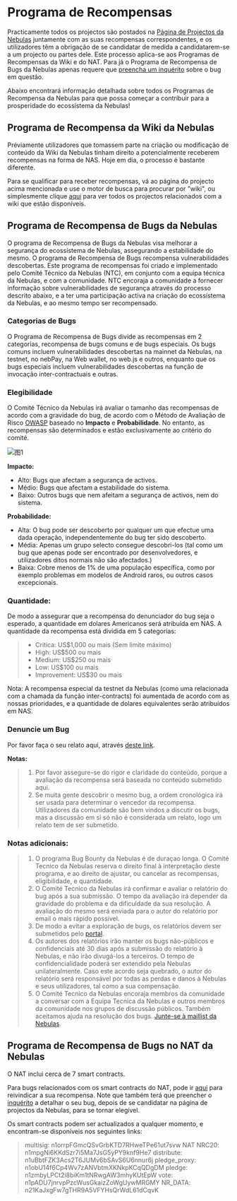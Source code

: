 # Programa de Recompensas

Practicamente todos os projectos são postados na [Página de Projectos da Nebulas](go.nebulas.io) juntamente com as suas recompensas correspondentes, e os utilizadores têm a obrigação de se candidatar de medida a candidatarem-se a um projecto ou partes dele. Este processo aplica-se aos Programas de Recompensas da Wiki e do NAT. Para já o Programa de Recompensa de Bugs da Nebulas apenas requere que [preencha um inquérito](https://docs.google.com/forms/d/e/1FAIpQLScaCeODU26maPJIuyCkX6Lsa0A5Xi2AZ_z-mvKlHmd89_CaXQ/viewform) sobre o bug em questão.

Abaixo encontrará informação detalhada sobre todos os Programas de Recompensa da Nebulas para que possa começar a contribuir para a prosperidade do ecossístema da Nebulas!

## Programa de Recompensa da Wiki da Nebulas

Préviamente utilizadores que tomassem parte na criação ou modificação de conteúdo da Wiki da Nebulas tinham direito a potencialmente receberem recompensas na forma de NAS. Hoje em dia, o processo é bastante diferente.

Para se qualificar para receber recompensas, vá ao página do projecto acima mencionada e use o motor de busca para procurar por "wiki", ou simplesmente clique [aqui](https://go.nebulas.io/search?q=wiki) para ver todos os projectos relacionados com a wiki que estão disponíveis.

## Programa de Recompensa de Bugs da Nebulas

O programa de Recompensa de Bugs da Nebulas visa melhorar a segurança do ecossístema de Nebulas, assegurando a estabilidade do mesmo. O programa de Recompensa de Bugs recompensa vulnerabilidades descobertas. Este programa de recompensas foi criado e implementado pelo Comité Técnico da Nebulas (NTC), em conjunto com a equipa técnica da Nebulas, e com a comunidade. NTC encoraja a comunidade a fornecer informação sobre vulnerabilidades de segurança através do processo descrito abaixo, e a ter uma participação activa na criação do ecossístema da Nebulas, e ao mesmo tempo ser recompensado.

### Categorias de Bugs

O Programa de Recompensa de Bugs divide as recompensas em 2 categorias, recompensa de bugs comuns e de bugs especiais. Os bugs comuns incluem vulnerabilidades descobertas na mainnet da Nebulas, na testnet, no nebPay, na Web wallet, no web.js e outros, enquanto que os bugs especiais incluem vulnerabilidades descobertas na função de invocação inter-contractuais e outras.

### Elegibilidade

O Comité Técnico da Nebulas irá avaliar o tamanho das recompensas de acordo com a gravidade do bug, de acordo com o Método de Avaliação de Risco [OWASP](https://www.owasp.org/index.php/OWASP_Risk_Rating_Methodology) baseado no **Impacto** e **Probabilidade**. No entanto, as recompensas são determinados e estão exclusivamente ao critério do comité. 

![图1](https://cdn-images-1.medium.com/max/1600/1*rR7P3JTHT2KFAYTDodsilw.jpeg)

**Impacto:**
- Alto: Bugs que afectam a segurança de activos.
- Médio: Bugs que afectam a estabilidade do sistema.
- Baixo: Outros bugs que nem afeitam a segurança de activos, nem do sistema.

**Probabilidade:**
- Alta: O bug pode ser descoberto por qualquer um que efectue uma dada operação, independentemente do bug ter sido descoberto.
- Média: Apenas um grupo selecto consegue descobri-los (tal como um bug que apenas pode ser encontrado por desenvolvedores, e utilizadores ditos normais não são afectados.)
- Baixa: Cobre menos de 1% de uma população específica, como por exemplo problemas em modelos de Android raros, ou outros casos excepcionais. 

### Quantidade:
De modo a assegurar que a recompensa do denunciador do bug seja o esperado, a quantidade em dolares Americanos será atribuída em NAS. A quantidade da recompensa está dividida em 5 categorias:

> - Critica: US$1,000 ou mais (Sem limite máximo)
> - High: US$500 ou mais
> - Medium: US$250 ou mais
> - Low: US$100 ou mais
> - Improvement: US$30 ou mais

Nota: A recompensa especial da testnet da Nebulas (como uma relacionada com a chamada da função inter-contracts) foi aumentada de acordo com as nossas prioridades, e a quantidade de dolares equivalentes serão atribuídos em NAS.

### Denuncie um Bug
Por favor faça o seu relato aqui, através [deste link](https://goo.gl/forms/5ysl61Mjpn6yDEuN2).

**Notas:**

> 1. Por favor assegure-se do rigor e claridade do conteúdo, porque a avaliação da recompensa será baseada no conteúdo submetido aqui.
> 2. Se muita gente descobrir o mesmo bug, a ordem cronológica irá ser usada para determinar o vencedor da recompensa. Utilizadores da comunidade são bem vindos a discutir os bugs, mas a discussão em si só não é considerada um relato, logo um relato tem de ser submetido. 

### Notas adicionais:
> 1. O programa Bug Bounty da Nebulas é de duraçao longa. O Comité Tecnico da Nebulas reserva o direito final à interpretação deste programa, e ao direito de ajustar, ou cancelar as recompensas, eligibilidade, e quantidade.
> 2. O Comité Tecnico da Nebulas irá confirmar e avaliar o relatório do bug após a sua submissão. O tempo da avaliação irá depender da gravidade do problema e da dificuldade da sua resolução. A avaliação do mesmo será enviada para o autor do relatório por email o mais rápido possível. 
> 3. De modo a evitar a exploração de bugs, os relatórios devem ser submetidos pelo [portal](https://docs.google.com/forms/d/e/1FAIpQLScaCeODU26maPJIuyCkX6Lsa0A5Xi2AZ_z-mvKlHmd89_CaXQ/viewform). 
> 4. Os autores dos relatórios irão manter os bugs não-públicos e confidenciais até 30 dias após a submissão do relatório à Nebulas, e não irão divugá-los a terceiros. O tempo de confidencialidade poderá ser extendido pela Nebulas unilateralmente. Caso este acordo seja quebrado, o autor do relatório será responsável por todas as perdas e danos à Nebulas e seus utilizadores, tal como a sua compensação.
> 5. O Comité Tecnico da Nebulas encoraja membros da comunidade a conversar com a Equipa Tecnica da Nebulas e outros membros da comunidade nos grupos de discussão públicos. Também aceitamos ajuda na resolução dos bugs. [Junte-se à maillist da Nebulas](https://lists.nebulas.io/icgi-bin/mailman/listinfo).

## Programa de Recompensa de Bugs no NAT da Nebulas

O NAT inclui cerca de 7 smart contracts.

Para bugs relacionados com os smart contracts do NAT, pode ir [aqui](https://go.nebulas.io/project/147) para reivindicar a sua recompensa. Note que também terá que preencher o [inquérito](https://docs.google.com/forms/d/e/1FAIpQLScaCeODU26maPJIuyCkX6Lsa0A5Xi2AZ_z-mvKlHmd89_CaXQ/viewform) a detalhar o seu bug, depois de se candidatar na página de projectos da Nebulas, para se tornar elegível.

Os smart contracts podem ser actualizados a qualquer momento, e encontram-se disponíveis nos seguintes links:

> multisig: n1orrpFGmcQSvGrbKTD7RHweTPe61ut7svw
> NAT NRC20: n1mpgNi6KKdSzr7i5Ma7JsG5yPY9knf9He7
> distribute: n1uBbtFZK3Acs2T6JUMv6bSAvS6U6nnur6j
> pledge_proxy: n1obU14f6Cp4Wv7zANVbtmXKNkpKCqQDgDM
> pledge: n1zmbyLPCt2i8biKm1tNRwgAW3mhyKUtEpW
> vote: n1pADU7jnrvpPzcWusGkaizZoWgUywMRGMY
> NR_DATA: n21KaJxgFw7gTHR9A5VFYHsQrWdL61dCqvK

